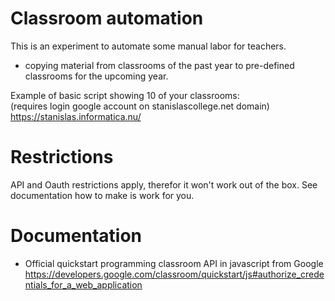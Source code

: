 # Classroom automation
This is an experiment to automate some manual labor for teachers.
- copying material from classrooms of the past year
to pre-defined classrooms for the upcoming year.


Example of basic script showing 10 of your classrooms:<br>
(requires login google account on stanislascollege.net domain)<br>
https://stanislas.informatica.nu/

# Restrictions
API and Oauth restrictions apply, therefor it won't work out of the box.
See documentation how to make is work for you.

# Documentation
- Official quickstart programming classroom API in javascript from Google<br>
https://developers.google.com/classroom/quickstart/js#authorize_credentials_for_a_web_application
